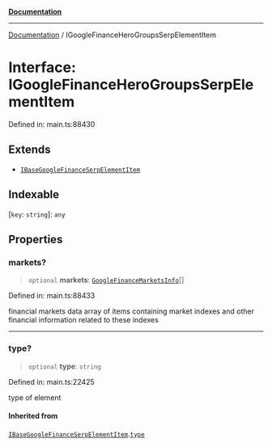 [**Documentation**](../README.md)

***

[Documentation](../README.md) / IGoogleFinanceHeroGroupsSerpElementItem

# Interface: IGoogleFinanceHeroGroupsSerpElementItem

Defined in: main.ts:88430

## Extends

- [`IBaseGoogleFinanceSerpElementItem`](IBaseGoogleFinanceSerpElementItem.md)

## Indexable

\[`key`: `string`\]: `any`

## Properties

### markets?

> `optional` **markets**: [`GoogleFinanceMarketsInfo`](../classes/GoogleFinanceMarketsInfo.md)[]

Defined in: main.ts:88433

financial markets data
array of items containing market indexes and other financial information related to these indexes

***

### type?

> `optional` **type**: `string`

Defined in: main.ts:22425

type of element

#### Inherited from

[`IBaseGoogleFinanceSerpElementItem`](IBaseGoogleFinanceSerpElementItem.md).[`type`](IBaseGoogleFinanceSerpElementItem.md#type)

